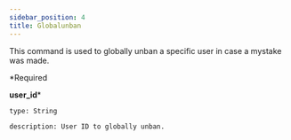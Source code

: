 ```yaml
---
sidebar_position: 4
title: Globalunban
---
```


This command is used to globally unban a specific user in case a mystake was made.

*Required

**user_id***

    type: String

    description: User ID to globally unban.
